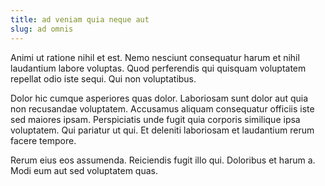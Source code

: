 ```yaml
---
title: ad veniam quia neque aut
slug: ad omnis
---
```


Animi ut ratione nihil et est. Nemo nesciunt consequatur harum et nihil laudantium labore voluptas. Quod perferendis qui quisquam voluptatem repellat odio iste sequi. Qui non voluptatibus.

Dolor hic cumque asperiores quas dolor. Laboriosam sunt dolor aut quia non recusandae voluptatem. Accusamus aliquam consequatur officiis iste sed maiores ipsam. Perspiciatis unde fugit quia corporis similique ipsa voluptatem. Qui pariatur ut qui. Et deleniti laboriosam et laudantium rerum facere tempore.

Rerum eius eos assumenda. Reiciendis fugit illo qui. Doloribus et harum a. Modi eum aut sed voluptatem quas.

